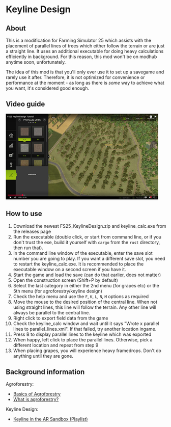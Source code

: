 # Keyline Design

## About

This is a modification for Farming Simulator 25 which assists with the placement of parallel lines of trees which either follow the terrain or are just a straight line.
It uses an additional executable for doing heavy calculations efficiently in background. For this reason, this mod won't be on modhub anytime soon, unfortunately.

The idea of this mod is that you'll only ever use it to set up a savegame and rarely use it after. Therefore, it is not optimized for convenience or performance at the moment - as long as there is _some_ way to achieve what you want, it's considered good enough.

## Video guide

[![Watch the video](img/YoutubeThumbnail.png)](https://youtu.be/CHXeHUf-eCE)

## How to use

1. Download the newest FS25_KeylineDesign.zip and keyline_calc.exe from the releases page
2. Run the executable (double click, or start from command line, or if you don't trust the exe, build it yourself with `cargo` from the `rust` directory, then run that).
3. In the command line window of the executable, enter the save slot number you are going to play. If you want a different save slot, you need to restart the keyline_calc.exe. It is recommended to place the executable window on a second screen if you have it.
4. Start the game and load the save (can do that earlier, does not matter)
5. Open the construction screen (Shift+P by default)
6. Select the last category in either the 2nd menu (for grapes etc) or the 5th menu (for agroforestry/keyline design)
7. Check the help menu and use the `F`, `K`, `L`, `N`, `M` options as required
8. Move the mouse to the desired position of the central line. When not using straight lines, this line will follow the terrain. Any other line will always be parallel to the central line.
9. Right click to export field data from the game
10. Check the keyline_calc window and wait until it says "Wrote x parallel lines to parallel_lines.xml". If that failed, try another location ingame.
11. Press B to display parallel lines to the keyline which was exported
12. When happy, left click to place the parallel lines. Otherwise, pick a different location and repeat from step 9
13. When placing grapes, you will experience heavy framedrops. Don't do anything until they are gone.


## Background information

Agroforestry:

- [Basics of Agroforestry](https://www.youtube.com/watch?v=jLZ0KtNx354)
- [What is agroforestry?](https://www.youtube.com/watch?v=MZ6No1mL1QM)

Keyline Design:

- [Keyline in the AR Sandbox (Playlist)](https://www.youtube.com/watch?v=yKGvj50r_6w&list=PLNdMkGYdEqOAacDMD_7fZhGwc_NUdOw3n)
